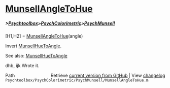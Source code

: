 # [MunsellAngleToHue](MunsellAngleToHue)
##### >[Psychtoolbox](Psychtoolbox)>[PsychColorimetric](PsychColorimetric)>[PsychMunsell](PsychMunsell)

[H1,H2] = [MunsellAngleToHue](MunsellAngleToHue)(angle)  
  
Invert [MunsellHueToAngle](MunsellHueToAngle).  
  
See also: [MunsellHueToAngle](MunsellHueToAngle)  
  
dhb, ijk  Wrote it.  




<div class="code_header" style="text-align:right;">
  <span style="float:left;">Path&nbsp;&nbsp;</span> <span class="counter">Retrieve <a href=
  "https://raw.github.com/Psychtoolbox-3/Psychtoolbox-3/beta/Psychtoolbox/PsychColorimetric/PsychMunsell/MunsellAngleToHue.m">current version from GitHub</a> | View <a href=
  "https://github.com/Psychtoolbox-3/Psychtoolbox-3/commits/beta/Psychtoolbox/PsychColorimetric/PsychMunsell/MunsellAngleToHue.m">changelog</a></span>
</div>
<div class="code">
  <code>Psychtoolbox/PsychColorimetric/PsychMunsell/MunsellAngleToHue.m</code>
</div>

